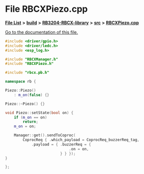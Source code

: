 
# File RBCXPiezo.cpp

[**File List**](files.md) **>** [**build**](dir_4fef79e7177ba769987a8da36c892c5f.md) **>** [**RB3204-RBCX-library**](dir_6e2f6bf38ad600996f360c484704d30b.md) **>** [**src**](dir_2fb57cfb6554052417264f60890e0af6.md) **>** [**RBCXPiezo.cpp**](_r_b_c_x_piezo_8cpp.md)

[Go to the documentation of this file.](_r_b_c_x_piezo_8cpp.md) 


````cpp
#include <driver/gpio.h>
#include <driver/ledc.h>
#include <esp_log.h>

#include "RBCXManager.h"
#include "RBCXPiezo.h"

#include "rbcx.pb.h"

namespace rb {

Piezo::Piezo()
    : m_on(false) {}

Piezo::~Piezo() {}

void Piezo::setState(bool on) {
    if (m_on == on)
        return;
    m_on = on;

    Manager::get().sendToCoproc(
        CoprocReq { .which_payload = CoprocReq_buzzerReq_tag,
            .payload = { .buzzerReq = {
                             .on = on,
                         } } });
}

};
````

